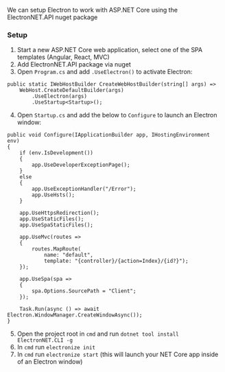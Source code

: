 We can setup Electron to work with ASP.NET Core using the ElectronNET.API nuget package

### Setup
1. Start a new ASP.NET Core web application, select one of the SPA templates (Angular, React, MVC)
2. Add ElectronNET.API package via nuget
3. Open `Program.cs` and add `.UseElectron()` to activate Electron:
```
public static IWebHostBuilder CreateWebHostBuilder(string[] args) =>
    WebHost.CreateDefaultBuilder(args)
        .UseElectron(args)
        .UseStartup<Startup>();
```
4. Open `Startup.cs` and add the below to `Configure` to launch an Electron window:
```
public void Configure(IApplicationBuilder app, IHostingEnvironment env)
{
    if (env.IsDevelopment())
    {
        app.UseDeveloperExceptionPage();
    }
    else
    {
        app.UseExceptionHandler("/Error");
        app.UseHsts();
    }

    app.UseHttpsRedirection();
    app.UseStaticFiles();
    app.UseSpaStaticFiles();

    app.UseMvc(routes =>
    {
        routes.MapRoute(
            name: "default",
            template: "{controller}/{action=Index}/{id?}");
    });

    app.UseSpa(spa =>
    {
        spa.Options.SourcePath = "Client";
    });

    Task.Run(async () => await Electron.WindowManager.CreateWindowAsync());
}
```
5. Open the project root in `cmd` and run `dotnet tool install ElectronNET.CLI -g`
6. In `cmd` run `electronize init`
7. In `cmd` run `electronize start` (this will launch your NET Core app inside of an Electron window)